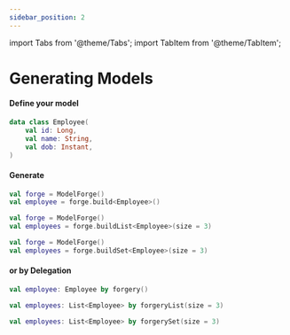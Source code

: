 ```yaml
---
sidebar_position: 2
---
```


import Tabs from '@theme/Tabs';
import TabItem from '@theme/TabItem';

# Generating Models

#### Define your model

```kotlin
data class Employee(
    val id: Long,
    val name: String,
    val dob: Instant,
)
```

#### Generate
<Tabs groupId="generation">
  <TabItem value="model" label="Model" default>

  ```kotlin
  val forge = ModelForge()
  val employee = forge.build<Employee>()
  ```
  </TabItem>
  <TabItem value="list" label="List">

  ```kotlin
  val forge = ModelForge()
  val employees = forge.buildList<Employee>(size = 3)
  ```

  </TabItem>
  <TabItem value="set" label="Set">

  ```kotlin
  val forge = ModelForge()
  val employees = forge.buildSet<Employee>(size = 3)
  ```
    
  </TabItem>
</Tabs>

#### or by Delegation
<Tabs groupId="generation">
  <TabItem value="model" label="Model" default>
  
  ```kotlin
  val employee: Employee by forgery()
  ```

  </TabItem>
  <TabItem value="list" label="List">

  ```kotlin
  val employees: List<Employee> by forgeryList(size = 3)
  ```

  </TabItem>

  <TabItem value="set" label="Set">

  ```kotlin
  val employees: List<Employee> by forgerySet(size = 3)
  ```

  </TabItem>
</Tabs>
